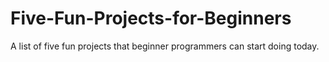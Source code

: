 # Five-Fun-Projects-for-Beginners
A list of five fun projects that beginner programmers can start doing today.
